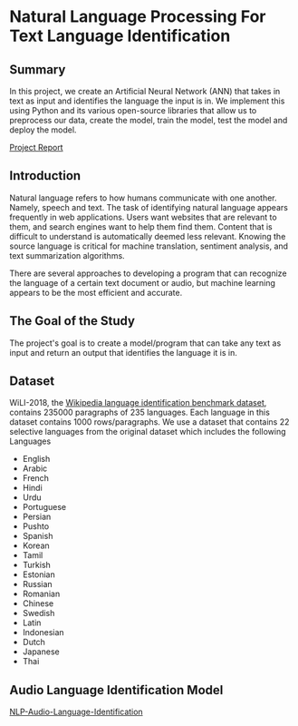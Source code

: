 # Natural Language Processing For Text Language Identification

## Summary
In this project, we create an Artificial Neural Network (ANN) that takes in text as input and identifies the language the input is in.
We implement this using Python and its various open-source libraries that allow us to preprocess our data, create the model, train the model, test the model and deploy the model.

[Project Report](https://drive.google.com/file/d/1Z9MHXGBn1CNUe3s35JjedjUo6VF0pccy/view?usp=sharing)

## Introduction
Natural language refers to how humans communicate with one another. Namely, speech and text. The task of identifying natural language appears frequently in web applications. 
Users want websites that are relevant to them, and search engines want to help them find them. Content that is difficult to understand is automatically deemed less relevant. 
Knowing the source language is critical for machine translation, sentiment analysis, and text summarization algorithms.

There are several approaches to developing a program that can recognize the language of a certain text document or audio, but machine learning appears to be the most efficient 
and accurate.

## The Goal of the Study
The project's goal is to create a model/program that can take any text as input and return an output that identifies the language it is in.

## Dataset 
WiLI-2018, the [Wikipedia language identification benchmark dataset](https://www.kaggle.com/zarajamshaid/language-identification-datasst), contains 235000 paragraphs of 235 
languages. Each language in this dataset contains 1000 rows/paragraphs.
We use a dataset that contains 22 selective languages from the original dataset which includes the following Languages

- English
- Arabic
- French
- Hindi
- Urdu
- Portuguese
- Persian
- Pushto
- Spanish
- Korean
- Tamil
- Turkish
- Estonian
- Russian
- Romanian
- Chinese
- Swedish
- Latin
- Indonesian
- Dutch
- Japanese
- Thai

## Audio Language Identification Model
[NLP-Audio-Language-Identification](https://github.com/dariussingh/NLP-Audio-Language-Identification)
